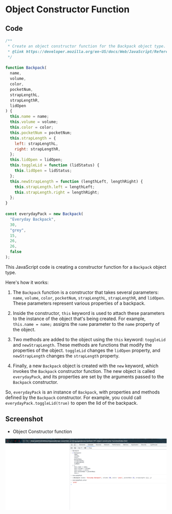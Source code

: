 # Object Constructor Function

## Code

```javascript
/**
 * Create an object constructor function for the Backpack object type.
 * @link https://developer.mozilla.org/en-US/docs/Web/JavaScript/Reference/Operators/new
 */

function Backpack(
  name,
  volume,
  color,
  pocketNum,
  strapLengthL,
  strapLengthR,
  lidOpen
) {
  this.name = name;
  this.volume = volume;
  this.color = color;
  this.pocketNum = pocketNum;
  this.strapLength = {
    left: strapLengthL,
    right: strapLengthR,
  };
  this.lidOpen = lidOpen;
  this.toggleLid = function (lidStatus) {
    this.lidOpen = lidStatus;
  };
  this.newStrapLength = function (lengthLeft, lengthRight) {
    this.strapLength.left = lengthLeft;
    this.strapLength.right = lengthRight;
  };
}

const everydayPack = new Backpack(
  "Everyday Backpack",
  30,
  "grey",
  15,
  26,
  26,
  false
);
```

This JavaScript code is creating a constructor function for a `Backpack` object type.

Here's how it works:

1. The `Backpack` function is a constructor that takes several parameters: `name`, `volume`, `color`, `pocketNum`, `strapLengthL`, `strapLengthR`, and `lidOpen`. These parameters represent various properties of a backpack.

2. Inside the constructor, `this` keyword is used to attach these parameters to the instance of the object that's being created. For example, `this.name = name;` assigns the `name` parameter to the `name` property of the object.

3. Two methods are added to the object using the `this` keyword: `toggleLid` and `newStrapLength`. These methods are functions that modify the properties of the object. `toggleLid` changes the `lidOpen` property, and `newStrapLength` changes the `strapLength` property.

4. Finally, a new `Backpack` object is created with the `new` keyword, which invokes the `Backpack` constructor function. The new object is called `everydayPack`, and its properties are set by the arguments passed to the `Backpack` constructor. 

So, `everydayPack` is an instance of `Backpack`, with properties and methods defined by the `Backpack` constructor. For example, you could call `everydayPack.toggleLid(true)` to open the lid of the backpack.

## Screenshot

- Object Constructor function

![img.png](.images/object-constructor-function.png)
